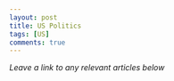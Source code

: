 ```yaml
---
layout: post
title: US Politics
tags: [US]
comments: true
---
```


*Leave a link to any relevant articles below*